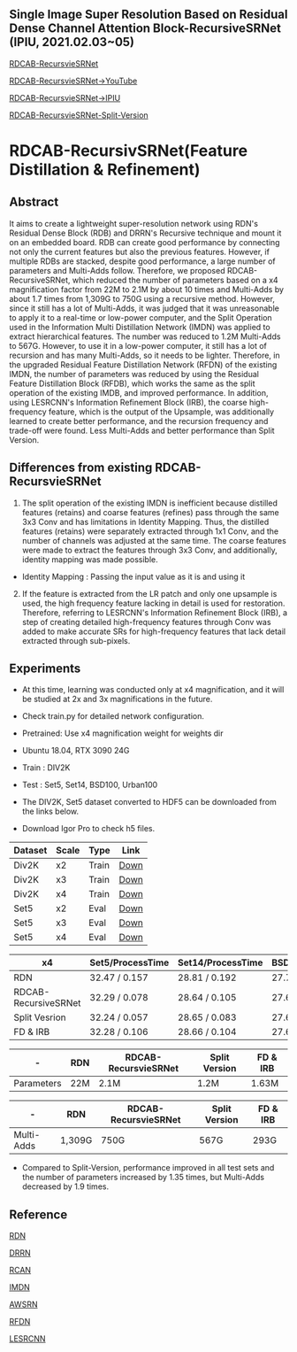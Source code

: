 ## Single Image Super Resolution Based on Residual Dense Channel Attention Block-RecursiveSRNet (IPIU, 2021.02.03~05) 

[RDCAB-RecursvieSRNet](https://github.com/HEEJOWOO/RDCAB-RecursiveSRNet-2021.02.IPIU-) 

[RDCAB-RecursvieSRNet→YouTube](https://www.youtube.com/watch?v=BW7Z-MUu7m4) 

[RDCAB-RecursvieSRNet→IPIU](http://www.ipiu.or.kr/2021/index.php)

[RDCAB-RecursvieSRNet-Split-Version](https://github.com/HEEJOWOO/RDCAB-RecursivSRNet-Split-Version-) 

# RDCAB-RecursivSRNet(Feature Distillation & Refinement)
## Abstract
It aims to create a lightweight super-resolution network using RDN's Residual Dense Block (RDB) and DRRN's Recursive technique and mount it on an embedded board. RDB can create good performance by connecting not only the current features but also the previous features. However, if multiple RDBs are stacked, despite good performance, a large number of parameters and Multi-Adds follow.
Therefore, we proposed RDCAB-RecursiveSRNet, which reduced the number of parameters based on a x4 magnification factor from 22M to 2.1M by about 10 times and Multi-Adds by about 1.7 times from 1,309G to 750G using a recursive method.
However, since it still has a lot of Multi-Adds, it was judged that it was unreasonable to apply it to a real-time or low-power computer, and the Split Operation used in the Information Multi Distillation Network (IMDN) was applied to extract hierarchical features. The number was reduced to 1.2M Multi-Adds to 567G.
However, to use it in a low-power computer, it still has a lot of recursion and has many Multi-Adds, so it needs to be lighter. Therefore, in the upgraded Residual Feature Distillation Network (RFDN) of the existing IMDN, the number of parameters was reduced by using the Residual Feature Distillation Block (RFDB), which works the same as the split operation of the existing IMDB, and improved performance.
In addition, using LESRCNN's Information Refinement Block (IRB), the coarse high-frequency feature, which is the output of the Upsample, was additionally learned to create better performance, and the recursion frequency and trade-off were found.
Less Multi-Adds and better performance than Split Version.

## Differences from existing RDCAB-RecursvieSRNet
1) The split operation of the existing IMDN is inefficient because distilled features (retains) and coarse features (refines) pass through the same 3x3 Conv and has limitations in Identity Mapping. Thus, the distilled features (retains) were separately extracted through 1x1 Conv, and the number of channels was adjusted at the same time. The coarse features were made to extract the features through 3x3 Conv, and additionally, identity mapping was made possible.

  * Identity Mapping : Passing the input value as it is and using it

2) If the feature is extracted from the LR patch and only one upsample is used, the high frequency feature lacking in detail is used for restoration. Therefore, referring to LESRCNN's Information Refinement Block (IRB), a step of creating detailed high-frequency features through Conv was added to make accurate SRs for high-frequency features that lack detail extracted through sub-pixels.




## Experiments
* At this time, learning was conducted only at x4 magnification, and it will be studied at 2x and 3x magnifications in the future.

* Check train.py for detailed network configuration.


* Pretrained: Use x4 magnification weight for weights dir


* Ubuntu 18.04, RTX 3090 24G
* Train : DIV2K
* Test : Set5, Set14, BSD100, Urban100

* The DIV2K, Set5 dataset converted to HDF5 can be downloaded from the links below.
* Download Igor Pro to check h5 files.



|Dataset|Scale|Type|Link|
|-------|-----|----|----|
|Div2K|x2|Train|[Down](https://www.dropbox.com/s/41sn4eie37hp6rh/DIV2K_x2.h5?dl=0)|
|Div2K|x3|Train|[Down](https://www.dropbox.com/s/4piy2lvhrjb2e54/DIV2K_x3.h5?dl=0)|
|Div2K|x4|Train|[Down](https://www.dropbox.com/s/ie4a6t7f9n5lgco/DIV2K_x4.h5?dl=0)|
|Set5|x2|Eval|[Down](https://www.dropbox.com/s/b7v5vis8duh9vwd/Set5_x2.h5?dl=0)|
|Set5|x3|Eval|[Down](https://www.dropbox.com/s/768b07ncpdfmgs6/Set5_x3.h5?dl=0)|
|Set5|x4|Eval|[Down](https://www.dropbox.com/s/rtu89xyatbb71qv/Set5_x4.h5?dl=0)|



|x4|Set5/ProcessTime|Set14/ProcessTime|BSD100/ProcessTime|Urban100/ProcessTime|
|--|----------------|-----------------|------------------|--------------------|
|RDN|32.47 / 0.157|28.81 / 0.192|27.72 / 0.021|26.61 / 0.227|
|RDCAB-RecursiveSRNet|32.29 / 0.078|28.64 / 0.105|27.62 / 0.012|26.16 / 0.150|
|Split Vesrion|32.24 / 0.057|28.65 / 0.083|27.62 / 0.016|26.08 / 0.107|
|FD & IRB|32.28 / 0.106|28.66 / 0.104|27.64 / 0.007|26.19 / 0.141|

|-|RDN|RDCAB-RecursvieSRNet|Split Version|FD & IRB|
|-|---|--------------------|-------------|--------|
|Parameters|22M|2.1M|1.2M|1.63M|

|-|RDN|RDCAB-RecursvieSRNet|Split Version|FD & IRB|
|-|---|--------------------|-------------|--------|
|Multi-Adds|1,309G|750G|567G|293G|

* Compared to Split-Version, performance improved in all test sets and the number of parameters increased by 1.35 times, but Multi-Adds decreased by 1.9 times.


## Reference
[RDN](https://arxiv.org/abs/1802.08797)

[DRRN](https://openaccess.thecvf.com/content_cvpr_2017/papers/Tai_Image_Super-Resolution_via_CVPR_2017_paper.pdf)

[RCAN](https://arxiv.org/abs/1807.02758)

[IMDN](https://arxiv.org/abs/1909.11856)

[AWSRN](https://arxiv.org/abs/1904.02358)

[RFDN](https://arxiv.org/abs/2009.11551)

[LESRCNN](https://arxiv.org/abs/2007.04344)
